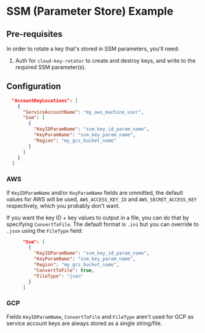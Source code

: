 # SSM (Parameter Store) Example

## Pre-requisites

In order to rotate a key that's stored in SSM parameters, you'll need:

1. Auth for `cloud-key-rotator` to create and destroy keys, and write to the required SSM parameter(s).

## Configuration

```json
  "AccountKeyLocations": [
    {
      "ServiceAccountName": "my_aws_machine_user",
      "Ssm": [
        {
          "KeyIDParamName": "ssm_key_id_param_name",
          "KeyParamName": "ssm_key_param_name",
          "Region": "my_gcs_bucket_name"
        }
      ]
    }
  ]
```

### AWS

If `KeyIDParamName` and/or `KeyParamName` fields are ommitted, the default values for AWS will be used, `AWS_ACCESS_KEY_ID` and `AWS_SECRET_ACCESS_KEY` respectively, which you probably don't want.

If you want the key ID + key values to output in a file, you can do that by specifying `ConvertToFile`. The default format is `.ini` but you can override to `.json` using the `FileType` field:

```json
      "Ssm": [
        {
          "KeyIDParamName": "ssm_key_id_param_name",
          "KeyParamName": "ssm_key_param_name",
          "Region": "my_gcs_bucket_name",
          "ConvertToFile": true,
          "FileType": "json"
        }
      ]
```

### GCP

Fields `KeyIDParamName`, `ConvertToFile` and `FileType` aren't used for GCP as
service account keys are always stored as a single string/file.